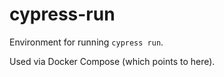 # cypress-run

Environment for running `cypress run`.

Used via Docker Compose (which points to here).
